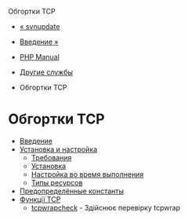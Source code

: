 Обгортки TCP

-   [« svnupdate](function.svn-update.html)
    
-   [Введение »](intro.tcpwrap.html)
    
-   [PHP Manual](index.html)
    
-   [Другие службы](refs.remote.other.html)
    
-   Обгортки TCP
    

# Обгортки TCP

-   [Введение](intro.tcpwrap.html)
-   [Установка и настройка](tcpwrap.setup.html)
    -   [Требования](tcpwrap.requirements.html)
    -   [Установка](tcpwrap.installation.html)
    -   [Настройка во время выполнения](tcpwrap.configuration.html)
    -   [Типы ресурсов](tcpwrap.resources.html)
-   [Предопределённые константы](tcpwrap.constants.html)
-   [Функції TCP](ref.tcpwrap.html)
    -   [tcpwrapcheck](function.tcpwrap-check.html) - Здійснює перевірку tcpwrap